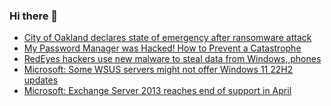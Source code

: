 ### Hi there 👋

<!--START_SECTION:feed-->
* [City of Oakland declares state of emergency after ransomware attack](https://www.bleepingcomputer.com/news/security/city-of-oakland-declares-state-of-emergency-after-ransomware-attack/)
* [My Password Manager was Hacked! How to Prevent a Catastrophe](https://www.bleepingcomputer.com/news/security/my-password-manager-was-hacked-how-to-prevent-a-catastrophe/)
* [RedEyes hackers use new malware to steal data from Windows, phones](https://www.bleepingcomputer.com/news/security/redeyes-hackers-use-new-malware-to-steal-data-from-windows-phones/)
* [Microsoft: Some WSUS servers might not offer Windows 11 22H2 updates](https://www.bleepingcomputer.com/news/microsoft/microsoft-some-wsus-servers-might-not-offer-windows-11-22h2-updates/)
* [Microsoft: Exchange Server 2013 reaches end of support in April](https://www.bleepingcomputer.com/news/security/microsoft-exchange-server-2013-reaches-end-of-support-in-april/)
<!--END_SECTION:feed-->

<!--
**frankenk/frankenk** is a ✨ _special_ ✨ repository because its `README.md` (this file) appears on your GitHub profile.

Here are some ideas to get you started:

- 🔭 I’m currently working on ...
- 🌱 I’m currently learning ...
- 👯 I’m looking to collaborate on ...
- 🤔 I’m looking for help with ...
- 💬 Ask me about ...
- 📫 How to reach me: ...
- 😄 Pronouns: ...
- ⚡ Fun fact: ...
-->



